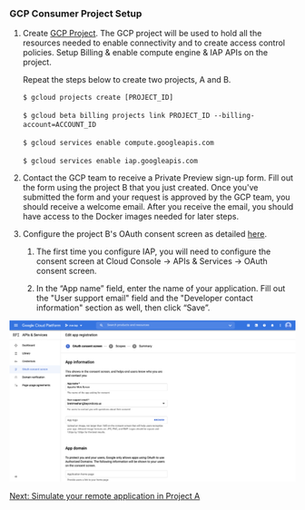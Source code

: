 ### GCP Consumer Project Setup

1.  Create
    [GCP Project](https://cloud.google.com/resource-manager/docs/creating-managing-projects).
    The GCP project will be used to hold all the resources needed to enable
    connectivity and to create access control policies. Setup Billing & enable
    compute engine & IAP APIs on the project.

    Repeat the steps below to create two projects, A and B.

    ```
    $ gcloud projects create [PROJECT_ID]

    $ gcloud beta billing projects link PROJECT_ID --billing-account=ACCOUNT_ID

    $ gcloud services enable compute.googleapis.com

    $ gcloud services enable iap.googleapis.com

    ```

2.  Contact the GCP team to receive a Private Preview sign-up form. Fill out the
    form using the project B that you just created. Once you've submitted the
    form and your request is approved by the GCP team, you should receive a
    welcome email. After you receive the email, you should have access to the
    Docker images needed for later steps.

3.  Configure the project B's OAuth consent screen as detailed
    [here](https://cloud.google.com/iap/docs/tutorial-gce#set_up_iap).

    1.  The first time you configure IAP, you will need to configure the consent
        screen at Cloud Console -> APIs & Services -> OAuth consent screen.

    2.  In the “App name” field, enter the name of your application. Fill out
        the "User support email" field and the "Developer contact information"
        section as well, then click “Save”.

![OAuth Consent Screen in the Cloud Console](images/oauth-config.png "OAuth Consent Screen")

[Next: Simulate your remote application in Project A](remote-app-setup.md)
